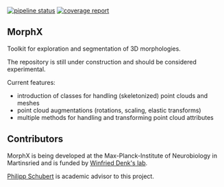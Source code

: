 [![pipeline status](https://gitlab.mpcdf.mpg.de/pschuber/MorphX/badges/master/pipeline.svg)](https://gitlab.mpcdf.mpg.de/pschuber/MorphX/commits/master)
[![coverage report](https://gitlab.mpcdf.mpg.de/pschuber/MorphX/badges/master/coverage.svg)](https://gitlab.mpcdf.mpg.de/pschuber/MorphX/commits/master)


MorphX
------
Toolkit for exploration and segmentation of 3D morphologies.

The repository is still under construction and should be considered experimental.

Current features:
- introduction of classes for handling (skeletonized) point clouds and meshes
- point cloud augmentations (rotations, scaling, elastic transforms)
- multiple methods for handling and transforming point cloud attributes


Contributors
------------
MorphX is being developed at the Max-Planck-Institute of Neurobiology in Martinsried and is funded by [Winfried Denk's lab](http://www.neuro.mpg.de/denk). 

[Philipp Schubert](https://www.neuro.mpg.de/person/50440/3242677)
is academic advisor to this project.

